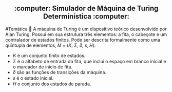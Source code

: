 <div align="center">
  <h2> :computer: Simulador de Máquina de Turing Determinística :computer: </h2>
</div>

#Temática :mag_right:
A máquina de Turing é um dispositivo teórico desenvolvido por Alan Turing. Possui em sua estrutura três elementos: a fita, o cabeçote e um contralador de estados finitos. Pode ser descrita formalmente como uma quíntupla de elementos, 𝑀 = (𝐾, Σ, 𝛿, 𝑠, 𝐻): 
  * 𝐾 é um conjunto finito de estados.
  * Σ é o alfabeto de entrada da fita, que inclui o espaço em branco inicial e o marcador de inicio de fita.
  * 𝛿 são as funções de transições da máquina.
  * 𝑠 é o estado inicial.
  * 𝐻 o conjunto dos estados de parada.
